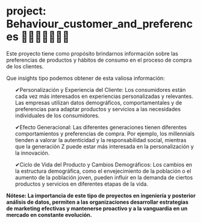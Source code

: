 # project: Behaviour_customer_and_preferences 👩👗👩‍🦰👚👨👖
  <p>Este proyecto tiene como propósito brindarnos información sobre las preferencias
  de productos y hábitos de consumo en el proceso de compra de los clientes.</p>
  </hr>
  <p>Que insights tipo podemos obtener de esta valiosa información: </p>
  <ul><p>✔Personalización y Experiencia del Cliente: Los consumidores están cada vez más interesados en experiencias personalizadas y relevantes. Las empresas utilizan datos demográficos, comportamentales y de preferencias para adaptar productos y servicios a las necesidades        individuales de los consumidores.</p></ul>
  <ul><p>✔Efecto Generacional: Las diferentes generaciones tienen diferentes comportamientos y preferencias de compra. Por ejemplo, los millennials tienden a valorar la autenticidad y la responsabilidad social, mientras que la generación Z puede estar más interesada en la personalización y la innovación.</p></ul>
  <ul><p>✔Ciclo de Vida del Producto y Cambios Demográficos: Los cambios en la estructura demográfica, como el envejecimiento de la población o el aumento de la población joven, pueden influir en la demanda de ciertos productos y servicios en diferentes etapas de la vida.</ul></p>

  <b><p>Nótese: La importancia de este tipo de proyectos en ingeniería y 
  posterior análisis de datos, permiten a las organizaciones desarrollar 
  estrategias de marketing efectivas y mantenerse proactivo y a la vanguardia 
  en un mercado en constante evolución.
  </p></b>
